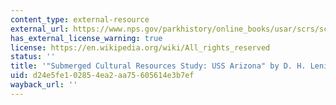 ```yaml
---
content_type: external-resource
external_url: https://www.nps.gov/parkhistory/online_books/usar/scrs/scrs.htm
has_external_license_warning: true
license: https://en.wikipedia.org/wiki/All_rights_reserved
status: ''
title: '"Submerged Cultural Resources Study: USS Arizona" by D. H. Lenihan (1989)'
uid: d24e5fe1-0285-4ea2-aa75-605614e3b7ef
wayback_url: ''
---
```

